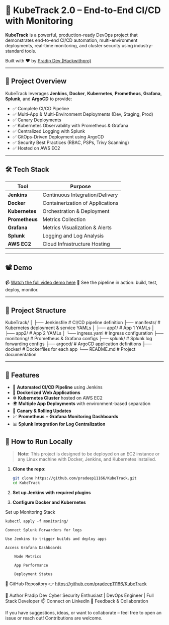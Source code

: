 # 🚀 KubeTrack 2.0 – End-to-End CI/CD with Monitoring

**KubeTrack** is a powerful, production-ready DevOps project that demonstrates end-to-end CI/CD automation, multi-environment deployments, real-time monitoring, and cluster security using industry-standard tools.

Built with ❤️ by [Pradip Dev (Hackwithpro)](https://github.com/pradeep11166)

---

## 📌 Project Overview

KubeTrack leverages **Jenkins**, **Docker**, **Kubernetes**, **Prometheus**, **Grafana**, **Splunk**, and **ArgoCD** to provide:

- ✅ Complete CI/CD Pipeline
- ✅ Multi-App & Multi-Environment Deployments (Dev, Staging, Prod)
- ✅ Canary Deployments
- ✅ Kubernetes Observability with Prometheus & Grafana
- ✅ Centralized Logging with Splunk
- ✅ GitOps-Driven Deployment using ArgoCD
- ✅ Security Best Practices (RBAC, PSPs, Trivy Scanning)
- ✅ Hosted on AWS EC2

---

## 🛠️ Tech Stack

| Tool         | Purpose                          |
|--------------|----------------------------------|
| **Jenkins**  | Continuous Integration/Delivery  |
| **Docker**   | Containerization of Applications |
| **Kubernetes** | Orchestration & Deployment     |
| **Prometheus** | Metrics Collection             |
| **Grafana**  | Metrics Visualization & Alerts   |
| **Splunk**   | Logging and Log Analysis         |
| **AWS EC2**  | Cloud Infrastructure Hosting     |

---

## 📽️ Demo

📹 [Watch the full video demo here](Demo/kubetrack.MP4)
🚀 See the pipeline in action: build, test, deploy, monitor.

---

## 📁 Project Structure

KubeTrack/ 
│ 
├── Jenkinsfile # CI/CD pipeline definition 
├── manifests/ # Kubernetes deployment & service YAMLs 
│
├── app1/ # App 1 YAMLs 
│ 
├── app2/ # App 2 YAMLs 
│ └── ingress.yaml # Ingress configuration 
├── monitoring/ # Prometheus & Grafana configs 
├── splunk/ # Splunk log forwarding configs 
├── argocd/ # ArgoCD application definitions 
├── docker/ # Dockerfiles for each app 
└── README.md # Project documentation

---

## 🚦 Features

- 🔄 **Automated CI/CD Pipeline** using Jenkins
- 🧱 **Dockerized Web Applications**
- ☸️ **Kubernetes Cluster** hosted on AWS EC2
- 🌍 **Multiple App Deployments** with environment-based separation
- 🔁 **Canary & Rolling Updates**
- 📈 **Prometheus + Grafana Monitoring Dashboards**
- 📊 **Splunk Integration for Log Centralization**


## 🚀 How to Run Locally

> **Note:** This project is designed to be deployed on an EC2 instance or any Linux machine with Docker, Jenkins, and Kubernetes installed.

1. **Clone the repo:**
   ```bash
   git clone https://github.com/pradeep11166/KubeTrack.git
   cd KubeTrack
   
   
2. **Set up Jenkins with required plugins**

3. **Configure Docker and Kubernetes**



Set up Monitoring Stack

    kubectl apply -f monitoring/

    Connect Splunk Forwarders for logs

    Use Jenkins to trigger builds and deploy apps

    Access Grafana Dashboards

        Node Metrics

        App Performance

        Deployment Status


🔗 GitHub Repository
👉 https://github.com/pradeep11166/KubeTrack

🙌 Author
Pradip Dev
Cyber Security Enthusiast | DevOps Engineer | Full Stack Developer
📫 Connect on LinkedIn
📢 Feedback & Collaboration

If you have suggestions, ideas, or want to collaborate – feel free to open an issue or reach out! Contributions are welcome.


